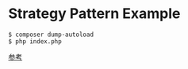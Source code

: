 # Strategy Pattern Example

```
$ composer dump-autoload
$ php index.php
```

[参考](https://qiita.com/YusukeHigaki/items/30d99ffa5d5a9eaa149c)

